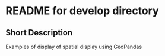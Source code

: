 # README for develop directory

## Short Description ##
Examples of display of spatial display using GeoPandas